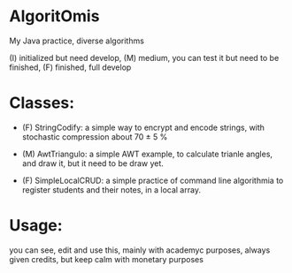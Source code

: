 # AlgoritOmis
My Java practice, diverse algorithms

(I) initialized but need develop, (M) medium, you can test it but need to be finished, (F) finished, full develop

# Classes:

* (F) StringCodify: a simple way to encrypt and encode strings, with stochastic compression about 70 ± 5 %

* (M) AwtTriangulo: a simple AWT example, to calculate trianle angles, and draw it, but it need to be draw yet.

* (F) SimpleLocalCRUD: a simple practice of command line algorithmia to register students and their notes, in a local array.

# Usage:
you can see, edit and use this, mainly with academyc purposes, always given credits, but keep calm with monetary purposes
